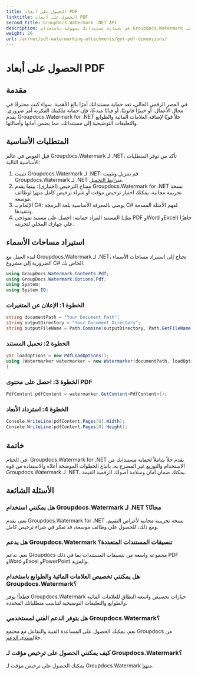 ```yaml
---
title: الحصول على أبعاد PDF
linktitle: الحصول على أبعاد PDF
second_title: GroupDocs.Watermark .NET API
description: قم بحماية مستنداتك بسهولة باستخدام Groupdocs.Watermark لـ .NET. أضف العلامات المائية والطوابع والتعليقات التوضيحية دون عناء.
weight: 26
url: /ar/net/pdf-watermarking-attachments/get-pdf-dimensions/
---
```


# الحصول على أبعاد PDF

## مقدمة
في العصر الرقمي الحالي، تعد حماية مستنداتك أمرًا بالغ الأهمية. سواء كنت محترفًا في مجال الأعمال، أو خبيرًا قانونيًا، أو فنانًا مبدعًا، فإن حماية ملكيتك الفكرية أمر ضروري. يقدم Groupdocs.Watermark for .NET حلاً قويًا لإضافة العلامات المائية والطوابع والتعليقات التوضيحية إلى مستنداتك، مما يضمن أمانها وأصالتها.
## المتطلبات الأساسية
قبل الغوص في عالم Groupdocs.Watermark لـ .NET، تأكد من توفر المتطلبات الأساسية التالية:
1.  تثبيت Groupdocs.Watermark لـ .NET: قم بتنزيل وتثبيت Groupdocs.Watermark لـ .NET من[رابط التحميل](https://releases.groupdocs.com/Watermark/net/).
2.  مفتاح الترخيص (اختياري): بينما يقدم Groupdocs.Watermark for .NET نسخة تجريبية مجانية، يمكنك اختيار ترخيص مؤقت أو شراء ترخيص كامل من[هنا](https://purchase.groupdocs.com/buy) لوظائف موسعة.
3. الإلمام بـ C#: يوصى بالمعرفة الأساسية بلغة البرمجة C# لفهم الأمثلة المقدمة وتنفيذها.
4. المستند المراد حمايته: احصل على مستند نموذجي (مثل PDF وWord وExcel) جاهزًا على جهازك المحلي لتجربته.

## استيراد مساحات الأسماء
لبدء العمل مع Groupdocs.Watermark لـ .NET، تحتاج إلى استيراد مساحات الأسماء الضرورية إلى مشروع C# الخاص بك.
```csharp
using GroupDocs.Watermark.Contents.Pdf;
using GroupDocs.Watermark.Options.Pdf;
using System;
using System.IO;
```
### الخطوة 1: الإعلان عن المتغيرات
```csharp
string documentPath = "Your Document Path";
string outputDirectory = "Your Document Directory";
string outputFileName = Path.Combine(outputDirectory, Path.GetFileName(documentPath));
```
### الخطوة 2: تحميل المستند
```csharp
var loadOptions = new PdfLoadOptions();
using (Watermarker watermarker = new Watermarker(documentPath, loadOptions))
{
```
### الخطوة 3: احصل على محتوى PDF
```csharp
PdfContent pdfContent = watermarker.GetContent<PdfContent>();
```
### الخطوة 4: استرداد الأبعاد
```csharp
Console.WriteLine(pdfContent.Pages[0].Width);
Console.WriteLine(pdfContent.Pages[0].Height);
```

## خاتمة
في الختام، Groupdocs.Watermark for .NET يقدم حلاً شاملاً لحماية مستنداتك من الاستخدام والتوزيع غير المصرح به. باتباع الخطوات الموضحة أعلاه والاستفادة من قوة Groupdocs.Watermark لـ .NET، يمكنك ضمان أمان وسلامة أصولك الرقمية القيمة.
## الأسئلة الشائعة
### هل يمكنني استخدام Groupdocs.Watermark لـ .NET مجانًا؟
نعم، يقدم Groupdocs.Watermark for .NET نسخة تجريبية مجانية لأغراض التقييم. ومع ذلك، للحصول على وظائف موسعة، قد تفكر في شراء ترخيص كامل.
### هل يدعم Groupdocs.Watermark تنسيقات المستندات المتعددة؟
نعم، تدعم Groupdocs مجموعة واسعة من تنسيقات المستندات بما في ذلك PDF وWord وExcel وPowerPoint والمزيد.
### هل يمكنني تخصيص العلامات المائية والطوابع باستخدام Groupdocs.Watermark؟
قطعاً! يوفر Groupdocs.Watermark خيارات تخصيص واسعة النطاق للعلامات المائية والطوابع والتعليقات التوضيحية لتناسب متطلباتك المحددة.
### هل يتوفر الدعم الفني لمستخدمي Groupdocs.Watermark؟
 نعم، يمكنك الحصول على المساعدة الفنية والتفاعل مع مجتمع Groupdocs من خلال[منتدى الدعم](https://forum.groupdocs.com/c/watermark/19).
### كيف يمكنني الحصول على ترخيص مؤقت لـ Groupdocs.Watermark؟
 يمكنك الحصول على ترخيص مؤقت لـ Groupdocs.Watermark من[هنا](https://purchase.groupdocs.com/temporary-license/).